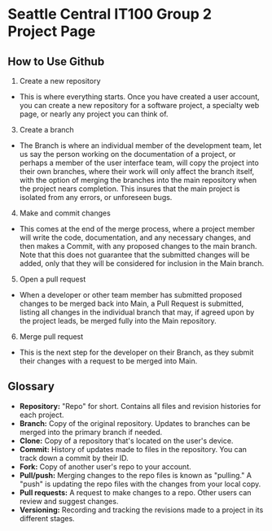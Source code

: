 # Seattle Central IT100 Group 2 Project Page

## How to Use Github
1. Create a new repository
  -  This is where everything starts. Once you have created a user account, you can create a new repository for a software project, a specialty web page, or nearly any project you can think of.  
3. Create a branch
  - The Branch is where an individual member of the development team, let us say the person working on the documentation of a project, or perhaps a member of the user interface team, will copy the project into their own branches, where their work will only affect the branch itself, with the option of merging the branches into the main repository when the project nears completion. This insures that the main project is isolated from any errors, or unforeseen bugs.
4. Make and commit changes 
  - This comes at the end of the merge process, where a project member will write the code, documentation, and any necessary changes, and then makes a Commit, with any proposed changes to the main branch. Note that this does not guarantee that the submitted changes will be added, only that they will be considered for inclusion in the Main branch.
5. Open a pull request
  - When a developer or other team member has submitted proposed changes to be merged back into Main, a Pull Request is submitted, listing all changes in the individual branch that may, if agreed upon by the project leads, be merged fully into the Main repository.
6. Merge pull request
  - This is the next step for the developer on their Branch, as they submit their changes with a request to be merged into Main. 

## Glossary
- **Repository:** "Repo" for short. Contains all files and revision histories for each project.
- **Branch:** Copy of the original repository. Updates to branches can be merged into the primary branch  if needed. 
- **Clone:** Copy of a repository that's located on the user's device.
- **Commit:** History of updates made to files in the repository. You can track down a commit by their ID. 
- **Fork:** Copy of another user's repo to your account.
- **Pull/push:** Merging changes to the repo files is known as "pulling." A "push" is updating the repo files with the changes from your local copy. 
- **Pull requests:** A request to make changes to a repo. Other users can review and suggest changes. 
- **Versioning:** Recording and tracking the revisions made to a project in its different stages.

